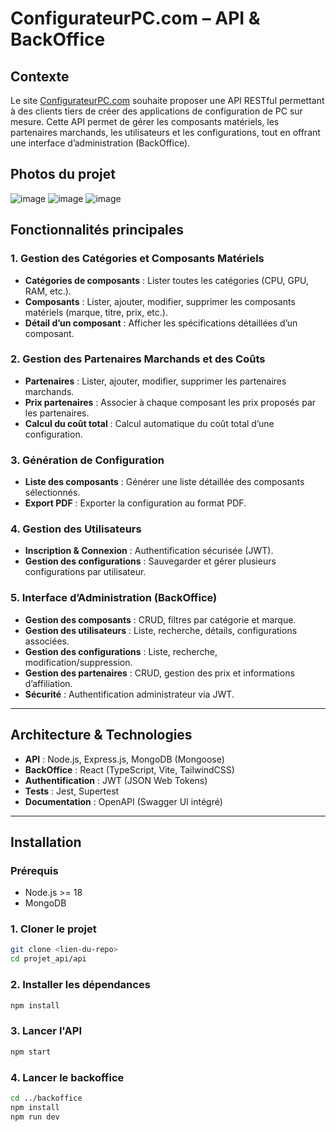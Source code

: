 # ConfigurateurPC.com – API & BackOffice

## Contexte

Le site [ConfigurateurPC.com](https://configurateurpc.com) souhaite proposer une API RESTful permettant à des clients tiers de créer des applications de configuration de PC sur mesure. Cette API permet de gérer les composants matériels, les partenaires marchands, les utilisateurs et les configurations, tout en offrant une interface d’administration (BackOffice).

## Photos du projet

![image](https://github.com/user-attachments/assets/7142c016-2101-4028-b338-74b059f70dc7)
![image](https://github.com/user-attachments/assets/64f041c7-dab4-474d-b65e-1eb138749934)
![image](https://github.com/user-attachments/assets/af3dfaef-d667-4ba4-b6d6-78ea9b97eddf)


## Fonctionnalités principales

### 1. Gestion des Catégories et Composants Matériels

- **Catégories de composants** : Lister toutes les catégories (CPU, GPU, RAM, etc.).
- **Composants** : Lister, ajouter, modifier, supprimer les composants matériels (marque, titre, prix, etc.).
- **Détail d’un composant** : Afficher les spécifications détaillées d’un composant.

### 2. Gestion des Partenaires Marchands et des Coûts

- **Partenaires** : Lister, ajouter, modifier, supprimer les partenaires marchands.
- **Prix partenaires** : Associer à chaque composant les prix proposés par les partenaires.
- **Calcul du coût total** : Calcul automatique du coût total d’une configuration.

### 3. Génération de Configuration

- **Liste des composants** : Générer une liste détaillée des composants sélectionnés.
- **Export PDF** : Exporter la configuration au format PDF.

### 4. Gestion des Utilisateurs

- **Inscription & Connexion** : Authentification sécurisée (JWT).
- **Gestion des configurations** : Sauvegarder et gérer plusieurs configurations par utilisateur.

### 5. Interface d’Administration (BackOffice)

- **Gestion des composants** : CRUD, filtres par catégorie et marque.
- **Gestion des utilisateurs** : Liste, recherche, détails, configurations associées.
- **Gestion des configurations** : Liste, recherche, modification/suppression.
- **Gestion des partenaires** : CRUD, gestion des prix et informations d’affiliation.
- **Sécurité** : Authentification administrateur via JWT.

---

## Architecture & Technologies

- **API** : Node.js, Express.js, MongoDB (Mongoose)
- **BackOffice** : React (TypeScript, Vite, TailwindCSS)
- **Authentification** : JWT (JSON Web Tokens)
- **Tests** : Jest, Supertest
- **Documentation** : OpenAPI (Swagger UI intégré)

---

## Installation

### Prérequis

- Node.js >= 18
- MongoDB

### 1. Cloner le projet

```bash
git clone <lien-du-repo>
cd projet_api/api
```
### 2. Installer les dépendances
```bash
npm install
```

### 3. Lancer l'API

```bash
npm start
```

### 4. Lancer le backoffice

```bash
cd ../backoffice
npm install
npm run dev
```
